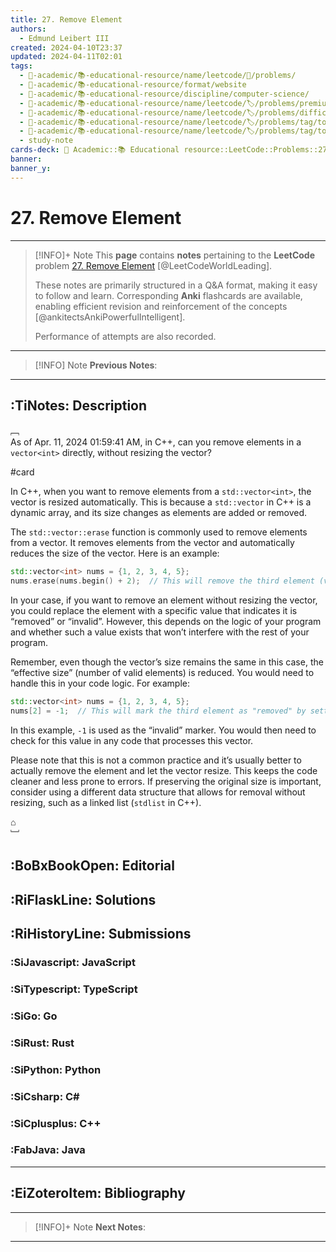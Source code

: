 ```yaml
---
title: 27. Remove Element
authors:
  - Edmund Leibert III
created: 2024-04-10T23:37
updated: 2024-04-11T02:01
tags:
  - 🔴-academic/📚-educational-resource/name/leetcode/🔖/problems/
  - 🔴-academic/📚-educational-resource/format/website
  - 🔴-academic/📚-educational-resource/discipline/computer-science/
  - 🔴-academic/📚-educational-resource/name/leetcode/🏷️/problems/premium/no
  - 🔴-academic/📚-educational-resource/name/leetcode/🏷️/problems/difficulty/easy
  - 🔴-academic/📚-educational-resource/name/leetcode/🏷️/problems/tag/topic/array
  - 🔴-academic/📚-educational-resource/name/leetcode/🏷️/problems/tag/topic/two-pointers
  - study-note
cards-deck: 🔴 Academic::📚 Educational resource::LeetCode::Problems::27. Remove Element
banner: 
banner_y: 
---
```


# 27. Remove Element

---

> [!INFO]+ Note
> This **page** contains **notes** pertaining to the **LeetCode** problem [27. Remove Element](https://leetcode.com/problems/remove-element/description/) [@LeetCodeWorldLeading].
> 
> These notes are primarily structured in a Q&A format, making it easy to follow and learn. Corresponding **Anki** flashcards are available, enabling efficient revision and reinforcement of the concepts [@ankitectsAnkiPowerfulIntelligent].
> 
> Performance of attempts are also recorded.

---

> [!INFO] Note
> **Previous Notes**:
> 

---

## :TiNotes: Description

﹇<br>
As of Apr. 11, 2024 01:59:41 AM, in C++, can you remove elements in a `vector<int>` directly, without resizing the vector?

#card 

In C++, when you want to remove elements from a `std::vector<int>`, the vector is resized automatically. This is because a `std::vector` in C++ is a dynamic array, and its size changes as elements are added or removed.

The `std::vector::erase` function is commonly used to remove elements from a vector. It removes elements from the vector and automatically reduces the size of the vector. Here is an example:

```cpp
std::vector<int> nums = {1, 2, 3, 4, 5};
nums.erase(nums.begin() + 2);  // This will remove the third element (value 3)
```

In your case, if you want to remove an element without resizing the vector, you could replace the element with a specific value that indicates it is “removed” or “invalid”. However, this depends on the logic of your program and whether such a value exists that won’t interfere with the rest of your program.

Remember, even though the vector’s size remains the same in this case, the “effective size” (number of valid elements) is reduced. You would need to handle this in your code logic. For example:

```cpp
std::vector<int> nums = {1, 2, 3, 4, 5};
nums[2] = -1;  // This will mark the third element as "removed" by setting it to -1
```

In this example, `-1` is used as the “invalid” marker. You would then need to check for this value in any code that processes this vector.

Please note that this is not a common practice and it’s usually better to actually remove the element and let the vector resize. This keeps the code cleaner and less prone to errors. If preserving the original size is important, consider using a different data structure that allows for removal without resizing, such as a linked list (`stdlist` in C++).

⌂
<br>﹈<br>


## :BoBxBookOpen: Editorial

## :RiFlaskLine: Solutions

## :RiHistoryLine: Submissions

### :SiJavascript: JavaScript

### :SiTypescript: TypeScript

### :SiGo: Go

### :SiRust: Rust

### :SiPython: Python

### :SiCsharp: C\#

### :SiCplusplus: C++

### :FabJava: Java

---

## :EiZoteroItem: Bibliography

---

> [!INFO]+ Note
> **Next Notes**:
> 

---
